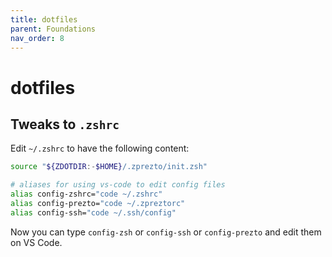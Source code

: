 ```yaml
---
title: dotfiles
parent: Foundations
nav_order: 8
---
```


# dotfiles

## Tweaks to `.zshrc`

Edit `~/.zshrc` to have the following content:

```zsh
source "${ZDOTDIR:-$HOME}/.zprezto/init.zsh"

# aliases for using vs-code to edit config files
alias config-zshrc="code ~/.zshrc"
alias config-prezto="code ~/.zpreztorc"
alias config-ssh="code ~/.ssh/config"
```

Now you can type `config-zsh` or `config-ssh` or `config-prezto` and edit them on VS Code.